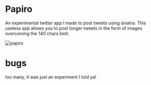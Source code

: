 # Papiro

An experimental twitter app I made to post tweets using sinatra. This useless app allows you to post longer tweets in the form of images overcoming the 140 chars limit.

![papiro](https://i.imgur.com/HrjwUNY.png)

# bugs

too many, it was just an experiment I told ya!
